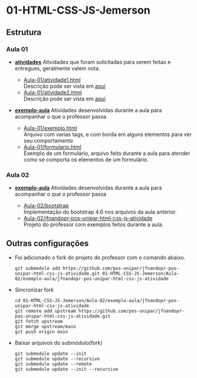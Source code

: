 # 01-HTML-CSS-JS-Jemerson

## Estrutura

### Aula 01

- [**atividades**](./Aula-01/atividades/)
    Atividades que foram solicitadas para serem feitas e entregues, geralmente valem nota.

    - [Aula-01/atividade1.html](./Aula-01/atividades/atividade1.html)  
        Descrição pode ser vista em [aqui](https://pos-unipar.github.io/docs/html-css-js#atividade-1)
    - [Aula-01/atividade2.html](./Aula-01/atividades/atividade2.html)  
    Descrição pode ser vista em [aqui](https://pos-unipar.github.io/docs/html-css-js#atividade-2)

- [**exemplo-aula**](./Aula-01/exemplo-aula/)
    Atividades desenvolvidas durante a aula para acompanhar o que o professor passa

    - [Aula-01/exemplo.html](./Aula-01/exemplo-aula/exemplo.html)  
        Arquivo com varias tags, e com borda em alguns elementos para ver seu comportamento
    - [Aula-01/formulario.html](./Aula-01/exemplo-aula/formulario.html)  
        Exemplo de um formulário, arquivo feito durante a aula para atender como se comporta os elementos de um formulário.

### Aula 02
- [**exemplo-aula**](./Aula-02/exemplo-aula/)
    Atividades desenvolvidas durante a aula para acompanhar o que o professor passa

    - [Aula-02/bootstrap](./Aula-02/exemplo-aula/bootstrap/)  
        Implementação do bootstrap 4.6 nos arquivos da aula anterior.
    - [Aula-02/jfnandopr-pos-unipar-html-css-js-atividade](https://github.com/pos-unipar/jfnandopr-pos-unipar-html-css-js-atividade/)  
        Projeto do professor com exemplos feitos durante a aula.


## Outras configurações

- Foi adicionado o fork do projeto do professor com o comando abaixo.  
    ```
    git submodule add https://github.com/pos-unipar/jfnandopr-pos-unipar-html-css-js-atividade.git 01-HTML-CSS-JS-Jemerson/Aula-02/exemplo-aula/jfnandopr-pos-unipar-html-css-js-atividade
    ```

- Sincronizar fork  
    ```
    cd 01-HTML-CSS-JS-Jemerson/Aula-02/exemplo-aula/jfnandopr-pos-unipar-html-css-js-atividade
    git remote add upstream https://github.com/pos-unipar/jfnandopr-pos-unipar-html-css-js-atividade.git
    git fetch upstream
    git merge upstream/main
    git push origin main
    ```
- Baixar arquivos do submódulo(fork)
    ```
    git submodule update --init
    git submodule update --recursive
    git submodule update --remote
    git submodule update --init --recursive
    ```